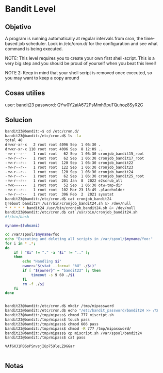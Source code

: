 # Bandit Level

## Objetivo
A program is running automatically at regular intervals from cron, the time-based job scheduler. Look in /etc/cron.d/ for the configuration and see what command is being executed. 

NOTE: This level requires you to create your own first shell-script. This is a very big step and you should be proud of yourself when you beat this level! 

NOTE 2: Keep in mind that your shell script is removed once executed, so you may want to keep a copy around

## Cosas utilies
user: bandit23
password: QYw0Y2aiA672PsMmh9puTQuhoz8SyR2G

## Solucion
``` bash
bandit23@bandit:~$ cd /etc/cron.d/
bandit23@bandit:/etc/cron.d$ ls -la
total 48
drwxr-xr-x   2 root root 4096 Sep  1 06:30 .
drwxr-xr-x 110 root root 4096 Sep  8 12:09 ..
-rw-r--r--   1 root root   62 Sep  1 06:30 cronjob_bandit15_root
-rw-r--r--   1 root root   62 Sep  1 06:30 cronjob_bandit17_root
-rw-r--r--   1 root root  120 Sep  1 06:30 cronjob_bandit22
-rw-r--r--   1 root root  122 Sep  1 06:30 cronjob_bandit23
-rw-r--r--   1 root root  120 Sep  1 06:30 cronjob_bandit24
-rw-r--r--   1 root root   62 Sep  1 06:30 cronjob_bandit25_root
-rw-r--r--   1 root root  201 Jan  8  2022 e2scrub_all
-rwx------   1 root root   52 Sep  1 06:30 otw-tmp-dir
-rw-r--r--   1 root root  102 Mar 23 13:49 .placeholder
-rw-r--r--   1 root root  396 Feb  2  2021 sysstat
bandit23@bandit:/etc/cron.d$ cat cronjob_bandit24
@reboot bandit24 /usr/bin/cronjob_bandit24.sh &> /dev/null
* * * * * bandit24 /usr/bin/cronjob_bandit24.sh &> /dev/null
bandit23@bandit:/etc/cron.d$ cat /usr/bin/cronjob_bandit24.sh
#!/bin/bash

myname=$(whoami)

cd /var/spool/$myname/foo
echo "Executing and deleting all scripts in /var/spool/$myname/foo:"
for i in * .*;
do
    if [ "$i" != "." -a "$i" != ".." ];
    then
        echo "Handling $i"
        owner="$(stat --format "%U" ./$i)"
        if [ "${owner}" = "bandit23" ]; then
            timeout -s 9 60 ./$i
        fi
        rm -f ./$i
    fi
done


bandit23@bandit:/etc/cron.d$ mkdir /tmp/mipassword
bandit23@bandit:/etc/cron.d$ echo "/etc/bandit_password/bandit24 >> /tmp/mipassword/pass" > miscript.sh
bandit23@bandit:/tmp/mipass$ chmod 777 miscript.sh
bandit23@bandit:/tmp/mipass$ touch pass
bandit23@bandit:/tmp/mipass$ chmod 666 pass
bandit23@bandit:/tmp/mipass$ chmod -R 777 /tmp/mipassword/
bandit23@bandit:/tmp/mipass$ cp miscript.sh /var/spool/bandit24
bandit23@bandit:/tmp/mipass$ cat pass

VAfGXJ1PBSsPSnvsjI8p759leLZ9GGar



```

## Notas